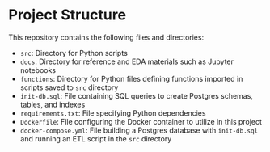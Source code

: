 # Project Structure

This repository contains the following files and directories:

- `src`: Directory for Python scripts
- `docs`: Directory for reference and EDA materials such as Jupyter notebooks
- `functions`: Directory for Python files defining functions imported in scripts saved to `src` directory
- `init-db.sql`: File containing SQL queries to create Postgres schemas, tables, and indexes
- `requirements.txt`: File specifying Python dependencies
- `Dockerfile`: File configuring the Docker container to utilize in this project
- `docker-compose.yml`: File building a Postgres database with `init-db.sql` and running an ETL script in the `src` directory